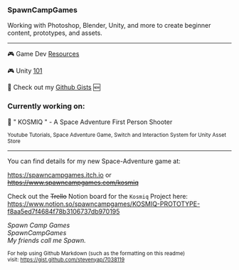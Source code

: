 ### SpawnCampGames
Working with Photoshop, Blender, Unity, and more to create beginner content, prototypes, and assets.

---


🎮 Game Dev [Resources](https://github.com/spawncampgames/Resources)

🎮 Unity [101](https://www.github.com/spawncampgames/101)

📜 Check out my [Github Gists](https://gist.github.com/spawncampgames) 🆕

### Currently working on:</h2>
👾 " KOSMIQ " - A Space Adventure First Person Shooter


<sub>
Youtube Tutorials, Space Adventure Game, Switch and Interaction System for Unity Asset Store
</sub>

---

You can find details for my new Space-Adventure game at:  

https://spawncampgames.itch.io or  
~~https://www.spawncampgames.com/kosmiq~~  

Check out the ~~Trello~~ Notion board for the `Kosmiq` Project here:  
https://www.notion.so/spawncampgames/KOSMIQ-PROTOTYPE-f8aa5ed7f4684f78b3106737db970195

*Spawn Camp Games  
SpawnCampGames  
My friends call me Spawn.*  

<sub>For help using Github Markdown (such as the formatting on this readme)  
visit: https://gist.github.com/stevenyap/7038119</sub>
